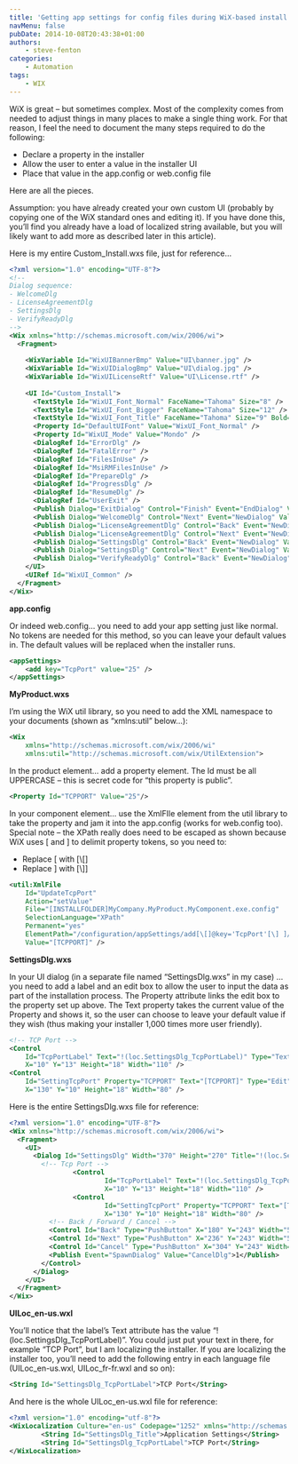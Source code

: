 ```yaml
---
title: 'Getting app settings for config files during WiX-based install'
navMenu: false
pubDate: 2014-10-08T20:43:38+01:00
authors:
    - steve-fenton
categories:
    - Automation
tags:
    - WIX
---
```


WiX is great – but sometimes complex. Most of the complexity comes from needed to adjust things in many places to make a single thing work. For that reason, I feel the need to document the many steps required to do the following:

- Declare a property in the installer
- Allow the user to enter a value in the installer UI
- Place that value in the app.config or web.config file

Here are all the pieces.

Assumption: you have already created your own custom UI (probably by copying one of the WiX standard ones and editing it). If you have done this, you’ll find you already have a load of localized string available, but you will likely want to add more as described later in this article).

Here is my entire Custom\_Install.wxs file, just for reference…

```xml
<?xml version="1.0" encoding="UTF-8"?>
<!--
Dialog sequence:
- WelcomeDlg
- LicenseAgreementDlg
- SettingsDlg
- VerifyReadyDlg
-->
<Wix xmlns="http://schemas.microsoft.com/wix/2006/wi">
  <Fragment>
   
    <WixVariable Id="WixUIBannerBmp" Value="UI\banner.jpg" />
    <WixVariable Id="WixUIDialogBmp" Value="UI\dialog.jpg" />
    <WixVariable Id="WixUILicenseRtf" Value="UI\License.rtf" />
   
    <UI Id="Custom_Install">
      <TextStyle Id="WixUI_Font_Normal" FaceName="Tahoma" Size="8" />
      <TextStyle Id="WixUI_Font_Bigger" FaceName="Tahoma" Size="12" />
      <TextStyle Id="WixUI_Font_Title" FaceName="Tahoma" Size="9" Bold="yes" />
      <Property Id="DefaultUIFont" Value="WixUI_Font_Normal" />
      <Property Id="WixUI_Mode" Value="Mondo" />
      <DialogRef Id="ErrorDlg" />
      <DialogRef Id="FatalError" />
      <DialogRef Id="FilesInUse" />
      <DialogRef Id="MsiRMFilesInUse" />
      <DialogRef Id="PrepareDlg" />
      <DialogRef Id="ProgressDlg" />
      <DialogRef Id="ResumeDlg" />
      <DialogRef Id="UserExit" />
      <Publish Dialog="ExitDialog" Control="Finish" Event="EndDialog" Value="Return" Order="999">1</Publish>
      <Publish Dialog="WelcomeDlg" Control="Next" Event="NewDialog" Value="LicenseAgreementDlg"></Publish>
      <Publish Dialog="LicenseAgreementDlg" Control="Back" Event="NewDialog" Value="WelcomeDlg">1</Publish>
      <Publish Dialog="LicenseAgreementDlg" Control="Next" Event="NewDialog" Value="SettingsDlg" Order="2">LicenseAccepted = "1"</Publish>
      <Publish Dialog="SettingsDlg" Control="Back" Event="NewDialog" Value="LicenseAgreementDlg"></Publish>
      <Publish Dialog="SettingsDlg" Control="Next" Event="NewDialog" Value="VerifyReadyDlg"></Publish>
      <Publish Dialog="VerifyReadyDlg" Control="Back" Event="NewDialog" Value="SettingsDlg" Order="1"></Publish>
    </UI>
    <UIRef Id="WixUI_Common" />
  </Fragment>
</Wix>
```

**app.config**

Or indeed web.config… you need to add your app setting just like normal. No tokens are needed for this method, so you can leave your default values in. The default values will be replaced when the installer runs.

```xml
<appSettings>
    <add key="TcpPort" value="25" />
</appSettings>
```

**MyProduct.wxs**

I’m using the WiX util library, so you need to add the XML namespace to your documents (shown as “xmlns:util” below…):

```xml
<Wix
    xmlns="http://schemas.microsoft.com/wix/2006/wi"
    xmlns:util="http://schemas.microsoft.com/wix/UtilExtension">
```

In the product element… add a property element. The Id must be all UPPERCASE – this is secret code for “this property is public”.

```xml
<Property Id="TCPPORT" Value="25"/>
```

In your component element… use the XmlFIle element from the util library to take the property and jam it into the app.config (works for web.config too). Special note – the XPath really does need to be escaped as shown because WiX uses \[ and \] to delimit property tokens, so you need to:

- Replace \[ with \[\\\[\]
- Replace \] with \[\\\]\]

```xml
<util:XmlFile
    Id="UpdateTcpPort"
    Action="setValue"
    File="[INSTALLFOLDER]MyCompany.MyProduct.MyComponent.exe.config"
    SelectionLanguage="XPath"
    Permanent="yes"
    ElementPath="/configuration/appSettings/add[\[]@key='TcpPort'[\] ]/@value"
    Value="[TCPPORT]" />
```

**SettingsDlg.wxs**

In your UI dialog (in a separate file named “SettingsDlg.wxs” in my case) … you need to add a label and an edit box to allow the user to input the data as part of the installation process. The Property attribute links the edit box to the property set up above. The Text property takes the current value of the Property and shows it, so the user can choose to leave your default value if they wish (thus making your installer 1,000 times more user friendly).

```xml
<!-- TCP Port -->
<Control
    Id="TcpPortLabel" Text="!(loc.SettingsDlg_TcpPortLabel)" Type="Text"
    X="10" Y="13" Height="18" Width="110" />
<Control
    Id="SettingTcpPort" Property="TCPPORT" Text="[TCPPORT]" Type="Edit"
    X="130" Y="10" Height="18" Width="80" />
```

Here is the entire SettingsDlg.wxs file for reference:

```xml
<?xml version="1.0" encoding="UTF-8"?>
<Wix xmlns="http://schemas.microsoft.com/wix/2006/wi">
  <Fragment>
    <UI>
      <Dialog Id="SettingsDlg" Width="370" Height="270" Title="!(loc.SettingsDlg_Title)" KeepModeless="yes">
        <!-- Tcp Port -->
                <Control
                        Id="TcpPortLabel" Text="!(loc.SettingsDlg_TcpPortLabel)" Type="Text"
                        X="10" Y="13" Height="18" Width="110" />
                <Control
                        Id="SettingTcpPort" Property="TCPPORT" Text="[TCPPORT]" Type="Edit"
                        X="130" Y="10" Height="18" Width="80" />
          <!-- Back / Forward / Cancel -->
          <Control Id="Back" Type="PushButton" X="180" Y="243" Width="56" Height="17" Text="!(loc.WixUIBack)" />
          <Control Id="Next" Type="PushButton" X="236" Y="243" Width="56" Height="17" Default="yes" Text="!(loc.WixUINext)" />
          <Control Id="Cancel" Type="PushButton" X="304" Y="243" Width="56" Height="17" Cancel="yes" Text="!(loc.WixUICancel)">
          <Publish Event="SpawnDialog" Value="CancelDlg">1</Publish>
        </Control>
      </Dialog>
    </UI>
  </Fragment>
</Wix>
```

**UILoc\_en-us.wxl**

You’ll notice that the label’s Text attribute has the value “!(loc.SettingsDlg\_TcpPortLabel)”. You could just put your text in there, for example “TCP Port”, but I am localizing the installer. If you are localizing the installer too, you’ll need to add the following entry in each language file (UILoc\_en-us.wxl, UILoc\_fr-fr.wxl and so on):

```xml
<String Id="SettingsDlg_TcpPortLabel">TCP Port</String>
```

And here is the whole UILoc\_en-us.wxl file for reference:

```xml
<?xml version="1.0" encoding="utf-8"?>
<WixLocalization Culture="en-us" Codepage="1252" xmlns="http://schemas.microsoft.com/wix/2006/localization">
        <String Id="SettingsDlg_Title">Application Settings</String>
        <String Id="SettingsDlg_TcpPortLabel">TCP Port</String>
</WixLocalization>
```